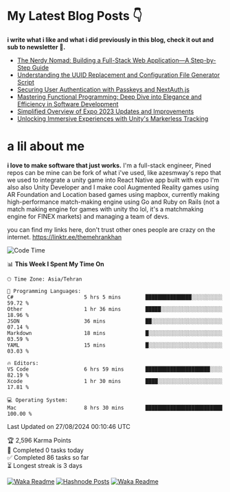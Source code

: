 # My Latest Blog Posts 👇
**i write what i like and what i did previously in this blog, check it out and sub to newsletter 🫡.**

<!-- HASHNODE_BLOG:START -->
- [The Nerdy Nomad: Building a Full-Stack Web Application—A Step-by-Step Guide](https://themehrankhan.hashnode.dev/the-nerdy-nomad-building-a-full-stack-web-applicationa-step-by-step-guide)
- [Understanding the UUID Replacement and Configuration File Generator Script](https://themehrankhan.hashnode.dev/understanding-the-uuid-replacement-and-configuration-file-generator-script)
- [Securing User Authentication with Passkeys and NextAuth.js](https://themehrankhan.hashnode.dev/securing-user-authentication-with-passkeys-and-nextauthjs)
- [Mastering Functional Programming: Deep Dive into Elegance and Efficiency in Software Development](https://themehrankhan.hashnode.dev/mastering-functional-programming-deep-dive-into-elegance-and-efficiency-in-software-development)
- [Simplified Overview of Expo 2023 Updates and Improvements](https://themehrankhan.hashnode.dev/expo-2023-updates-and-features-summary)
- [Unlocking Immersive Experiences with Unity's Markerless Tracking](https://themehrankhan.hashnode.dev/unlocking-immersive-experiences-with-unitys-markerless-tracking)

<!-- HASHNODE_BLOG:END -->

# a lil about me
**i love to make  software that just works.**
I'm a full-stack engineer, Pined repos can be mine can be fork of what i've used, like azesmway's repo that we used to integrate a unity game into React Native app built with expo I'm also also Unity Developer and I make cool Augmented Reality games using AR Foundation and Location based games using mapbox, currently making high-performance match-making engine using Go and Ruby on Rails (not a match making engine for games with unity tho lol, it's a matchmaking engine for FINEX markets) and managing a team of devs.

you can find my links here, don't trust other ones people are crazy on the internet.
https://linktr.ee/themehrankhan

<!--START_SECTION:waka-->
![Code Time](http://img.shields.io/badge/Code%20Time-602%20hrs%2016%20mins-blue)

📊 **This Week I Spent My Time On** 

```text
🕑︎ Time Zone: Asia/Tehran

💬 Programming Languages: 
C#                       5 hrs 5 mins        ███████████████░░░░░░░░░░   59.72 % 
Other                    1 hr 36 mins        █████░░░░░░░░░░░░░░░░░░░░   18.96 % 
JSON                     36 mins             ██░░░░░░░░░░░░░░░░░░░░░░░   07.14 % 
Markdown                 18 mins             █░░░░░░░░░░░░░░░░░░░░░░░░   03.59 % 
YAML                     15 mins             █░░░░░░░░░░░░░░░░░░░░░░░░   03.03 % 

🔥 Editors: 
VS Code                  6 hrs 59 mins       █████████████████████░░░░   82.19 % 
Xcode                    1 hr 30 mins        ████░░░░░░░░░░░░░░░░░░░░░   17.81 % 

💻 Operating System: 
Mac                      8 hrs 30 mins       █████████████████████████   100.00 % 
```


 Last Updated on 27/08/2024 00:10:46 UTC
<!--END_SECTION:waka-->

<!-- TODO-IST:START -->
🏆  2,596 Karma Points           
🌸  Completed 0 tasks today           
✅  Completed 86 tasks so far           
⏳  Longest streak is 3 days
<!-- TODO-IST:END -->

[![Waka Readme](https://github.com/TheMehranKhan/themehrankhan/actions/workflows/main.yml/badge.svg)](https://github.com/TheMehranKhan/themehrankhan/actions/workflows/main.yml)
[![Hashnode Posts](https://github.com/TheMehranKhan/themehrankhan/actions/workflows/hashnode.yml/badge.svg)](https://github.com/TheMehranKhan/themehrankhan/actions/workflows/hashnode.yml)
[![Waka Readme](https://github.com/TheMehranKhan/themehrankhan/actions/workflows/waka.yml/badge.svg)](https://github.com/TheMehranKhan/themehrankhan/actions/workflows/waka.yml)
